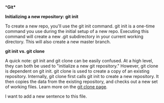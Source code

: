 ***Git\*** 



**Initializing a new repository: git init**



To create a new repo, you'll use the git init command. git init is a one-time command you use during the initial setup of a new repo. Executing this command will create a new .git subdirectory in your current working directory. This will also create a new master branch. 



**git init vs. git clone**



A quick note: git init and git clone can be easily confused. At a high level, they can both be used to "initialize a new git repository." However, git clone is dependent on git init. git clone is used to create a copy of an existing repository. Internally, git clone first calls git init to create a new repository. It then copies the data from the existing repository, and checks out a new set of working files. Learn more on the [git clone page](https://www.atlassian.com/git/tutorials/setting-up-a-repository/git-clone).



I want to add a new sentence to this file.
